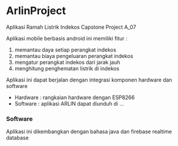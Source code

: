 # ArlinProject
Aplikasi Ramah Listrik Indekos
Capstone Project A_07

Aplikasi mobile berbasis android ini memiliki fitur :
1. memantau daya setiap perangkat indekos
2. memantau biaya pengeluaran perangkat indekos
3. mengatur perangkat indekos dari jarak jauh
4. menghitung penghematan listrik di indekos

Aplikasi ini dapat berjalan dengan integrasi komponen hardware dan software
- Hardware : rangkaian hardware dengan ESP8266
- Software : aplikasi ARLIN dapat diunduh di ...

### Software
Aplikasi ini dikembangkan dengan bahasa java dan firebase realtime database

